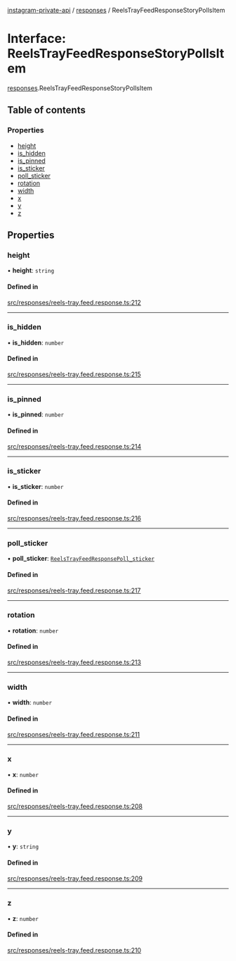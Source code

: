 [instagram-private-api](../../README.md) / [responses](../../modules/responses.md) / ReelsTrayFeedResponseStoryPollsItem

# Interface: ReelsTrayFeedResponseStoryPollsItem

[responses](../../modules/responses.md).ReelsTrayFeedResponseStoryPollsItem

## Table of contents

### Properties

- [height](ReelsTrayFeedResponseStoryPollsItem.md#height)
- [is\_hidden](ReelsTrayFeedResponseStoryPollsItem.md#is_hidden)
- [is\_pinned](ReelsTrayFeedResponseStoryPollsItem.md#is_pinned)
- [is\_sticker](ReelsTrayFeedResponseStoryPollsItem.md#is_sticker)
- [poll\_sticker](ReelsTrayFeedResponseStoryPollsItem.md#poll_sticker)
- [rotation](ReelsTrayFeedResponseStoryPollsItem.md#rotation)
- [width](ReelsTrayFeedResponseStoryPollsItem.md#width)
- [x](ReelsTrayFeedResponseStoryPollsItem.md#x)
- [y](ReelsTrayFeedResponseStoryPollsItem.md#y)
- [z](ReelsTrayFeedResponseStoryPollsItem.md#z)

## Properties

### height

• **height**: `string`

#### Defined in

[src/responses/reels-tray.feed.response.ts:212](https://github.com/Nerixyz/instagram-private-api/blob/4971f34/src/responses/reels-tray.feed.response.ts#L212)

___

### is\_hidden

• **is\_hidden**: `number`

#### Defined in

[src/responses/reels-tray.feed.response.ts:215](https://github.com/Nerixyz/instagram-private-api/blob/4971f34/src/responses/reels-tray.feed.response.ts#L215)

___

### is\_pinned

• **is\_pinned**: `number`

#### Defined in

[src/responses/reels-tray.feed.response.ts:214](https://github.com/Nerixyz/instagram-private-api/blob/4971f34/src/responses/reels-tray.feed.response.ts#L214)

___

### is\_sticker

• **is\_sticker**: `number`

#### Defined in

[src/responses/reels-tray.feed.response.ts:216](https://github.com/Nerixyz/instagram-private-api/blob/4971f34/src/responses/reels-tray.feed.response.ts#L216)

___

### poll\_sticker

• **poll\_sticker**: [`ReelsTrayFeedResponsePoll_sticker`](ReelsTrayFeedResponsePoll_sticker.md)

#### Defined in

[src/responses/reels-tray.feed.response.ts:217](https://github.com/Nerixyz/instagram-private-api/blob/4971f34/src/responses/reels-tray.feed.response.ts#L217)

___

### rotation

• **rotation**: `number`

#### Defined in

[src/responses/reels-tray.feed.response.ts:213](https://github.com/Nerixyz/instagram-private-api/blob/4971f34/src/responses/reels-tray.feed.response.ts#L213)

___

### width

• **width**: `number`

#### Defined in

[src/responses/reels-tray.feed.response.ts:211](https://github.com/Nerixyz/instagram-private-api/blob/4971f34/src/responses/reels-tray.feed.response.ts#L211)

___

### x

• **x**: `number`

#### Defined in

[src/responses/reels-tray.feed.response.ts:208](https://github.com/Nerixyz/instagram-private-api/blob/4971f34/src/responses/reels-tray.feed.response.ts#L208)

___

### y

• **y**: `string`

#### Defined in

[src/responses/reels-tray.feed.response.ts:209](https://github.com/Nerixyz/instagram-private-api/blob/4971f34/src/responses/reels-tray.feed.response.ts#L209)

___

### z

• **z**: `number`

#### Defined in

[src/responses/reels-tray.feed.response.ts:210](https://github.com/Nerixyz/instagram-private-api/blob/4971f34/src/responses/reels-tray.feed.response.ts#L210)
